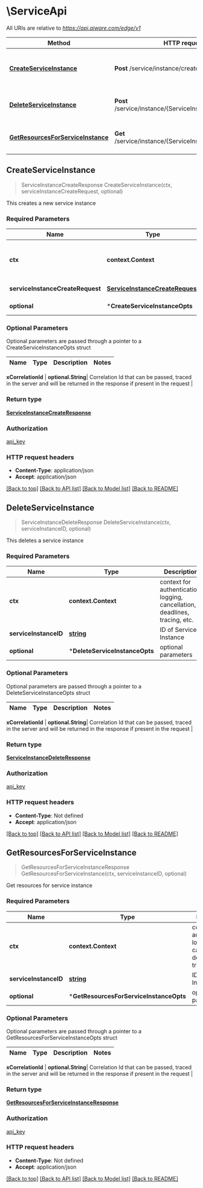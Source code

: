 # \ServiceApi

All URIs are relative to *https://api.aiware.com/edge/v1*

Method | HTTP request | Description
------------- | ------------- | -------------
[**CreateServiceInstance**](ServiceApi.md#CreateServiceInstance) | **Post** /service/instance/create | This creates a new service instance
[**DeleteServiceInstance**](ServiceApi.md#DeleteServiceInstance) | **Post** /service/instance/{ServiceInstanceID}/delete | This deletes a service instance
[**GetResourcesForServiceInstance**](ServiceApi.md#GetResourcesForServiceInstance) | **Get** /service/instance/{ServiceInstanceID}/resources | Get resources for service instance



## CreateServiceInstance

> ServiceInstanceCreateResponse CreateServiceInstance(ctx, serviceInstanceCreateRequest, optional)

This creates a new service instance

### Required Parameters


Name | Type | Description  | Notes
------------- | ------------- | ------------- | -------------
**ctx** | **context.Context** | context for authentication, logging, cancellation, deadlines, tracing, etc.
**serviceInstanceCreateRequest** | [**ServiceInstanceCreateRequest**](ServiceInstanceCreateRequest.md)| The input for createServiceInstance | 
 **optional** | ***CreateServiceInstanceOpts** | optional parameters | nil if no parameters

### Optional Parameters

Optional parameters are passed through a pointer to a CreateServiceInstanceOpts struct


Name | Type | Description  | Notes
------------- | ------------- | ------------- | -------------

 **xCorrelationId** | **optional.String**| Correlation Id that can be passed, traced in the server and will be returned in the response if present in the request | 

### Return type

[**ServiceInstanceCreateResponse**](ServiceInstanceCreateResponse.md)

### Authorization

[api_key](../README.md#api_key)

### HTTP request headers

- **Content-Type**: application/json
- **Accept**: application/json

[[Back to top]](#) [[Back to API list]](../README.md#documentation-for-api-endpoints)
[[Back to Model list]](../README.md#documentation-for-models)
[[Back to README]](../README.md)


## DeleteServiceInstance

> ServiceInstanceDeleteResponse DeleteServiceInstance(ctx, serviceInstanceID, optional)

This deletes a service instance

### Required Parameters


Name | Type | Description  | Notes
------------- | ------------- | ------------- | -------------
**ctx** | **context.Context** | context for authentication, logging, cancellation, deadlines, tracing, etc.
**serviceInstanceID** | [**string**](.md)| ID of Service Instance | 
 **optional** | ***DeleteServiceInstanceOpts** | optional parameters | nil if no parameters

### Optional Parameters

Optional parameters are passed through a pointer to a DeleteServiceInstanceOpts struct


Name | Type | Description  | Notes
------------- | ------------- | ------------- | -------------

 **xCorrelationId** | **optional.String**| Correlation Id that can be passed, traced in the server and will be returned in the response if present in the request | 

### Return type

[**ServiceInstanceDeleteResponse**](ServiceInstanceDeleteResponse.md)

### Authorization

[api_key](../README.md#api_key)

### HTTP request headers

- **Content-Type**: Not defined
- **Accept**: application/json

[[Back to top]](#) [[Back to API list]](../README.md#documentation-for-api-endpoints)
[[Back to Model list]](../README.md#documentation-for-models)
[[Back to README]](../README.md)


## GetResourcesForServiceInstance

> GetResourcesForServiceInstanceResponse GetResourcesForServiceInstance(ctx, serviceInstanceID, optional)

Get resources for service instance

### Required Parameters


Name | Type | Description  | Notes
------------- | ------------- | ------------- | -------------
**ctx** | **context.Context** | context for authentication, logging, cancellation, deadlines, tracing, etc.
**serviceInstanceID** | [**string**](.md)| ID of Service Instance | 
 **optional** | ***GetResourcesForServiceInstanceOpts** | optional parameters | nil if no parameters

### Optional Parameters

Optional parameters are passed through a pointer to a GetResourcesForServiceInstanceOpts struct


Name | Type | Description  | Notes
------------- | ------------- | ------------- | -------------

 **xCorrelationId** | **optional.String**| Correlation Id that can be passed, traced in the server and will be returned in the response if present in the request | 

### Return type

[**GetResourcesForServiceInstanceResponse**](GetResourcesForServiceInstanceResponse.md)

### Authorization

[api_key](../README.md#api_key)

### HTTP request headers

- **Content-Type**: Not defined
- **Accept**: application/json

[[Back to top]](#) [[Back to API list]](../README.md#documentation-for-api-endpoints)
[[Back to Model list]](../README.md#documentation-for-models)
[[Back to README]](../README.md)

